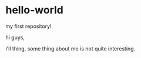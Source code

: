 # hello-world
my first repository!

hi guys,

i'll thing, some thing about me is not quite interesting.
